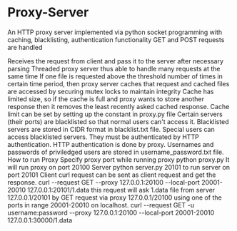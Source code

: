 # Proxy-Server

An HTTP proxy server implemented via python socket programming with caching, blacklisting, authentication functionality GET and POST requests are handled

Receives the request from client and pass it to the server after necessary parsing
Threaded proxy server thus able to handle many requests at the same time
If one file is requested above the threshold number of times in certain time period, then proxy server caches that request and cached files are accessed by securing mutex locks to maintain integrity
Cache has limited size, so if the cache is full and proxy wants to store another response then it removes the least recently asked cached response. Cache limit can be set by setting up the constant in proxy.py file
Certain servers (their ports) are blacklisted so that normal users can't access it. Blacklisted servers are stored in CIDR format in blacklist.txt file.
Special users can access blacklisted servers. They must be authenticated by HTTP authentication. HTTP authentication is done by proxy. Usernames and passwords of priviledged users are stored in username_password.txt file.
How to run
Proxy
Specify proxy port while running proxy python proxy.py It will run proxy on port 20100
Server
python server.py 20101 to run server on port 20101
Client
curl request can be sent as client request and get the response. curl --request GET --proxy 127.0.0.1:20100 --local-port 20001-20010 127.0.0.1:20101/1.data this request will ask 1.data file from server 127.0.0.1/20101 by GET request via proxy 127.0.0.1/20100 using one of the ports in range 20001-20010 on localhost. curl --request GET -u username:password --proxy 127.0.0.1:20100 --local-port 20001-20010 127.0.0.1:30000/1.data
